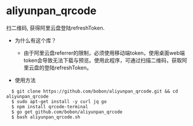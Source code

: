 # aliyunpan_qrcode

扫二维码, 获得阿里云盘登陆refreshToken.

- 为什么有这个库？
  - 由于阿里云盘referrer的限制，必须使用移动端token，使用桌面web端token会导致无法下载与预览。使用此程序，可通过扫描二维码，获取阿里云盘的登陆refreshToken。

- 使用方法
```
  $ git clone https://github.com/bobon/aliyunpan_qrcode.git && cd aliyunpan_qrcode
  $ sudo apt-get install -y curl jq go
  $ npm install qrcode-terminal
  $ go get github.com/bobon/aliyunpan_qrcode  
  $ bash aliyunpan_qrcode.sh
```
